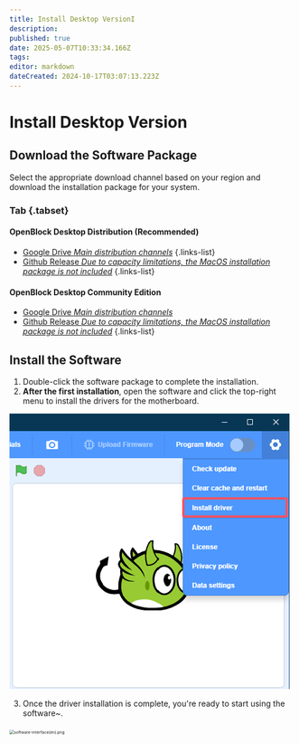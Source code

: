 ```yaml
---
title: Install Desktop VersionI
description: 
published: true
date: 2025-05-07T10:33:34.166Z
tags: 
editor: markdown
dateCreated: 2024-10-17T03:07:13.223Z
---
```


# Install Desktop Version

## Download the Software Package

Select the appropriate download channel based on your region and download the installation package for your system.

### Tab {.tabset}

#### OpenBlock Desktop Distribution (Recommended)

- [Google Drive *Main distribution channels*](https://drive.google.com/drive/folders/1Hbr35tD0CvtAWv3w_ws1uFhUDsqUfvAW?usp=sharing)
{.links-list}
- [Github Release *Due to capacity limitations, the MacOS installation package is not included*](https://github.com/openblockee/openblock-distro-desktop/releases/latest)
{.links-list}

#### OpenBlock Desktop Community Edition

- [Google Drive *Main distribution channels*](https://drive.google.com/drive/folders/1Hvx5gQR_7MeoQJ9mmzyrhGUFks1TAFq_?usp=sharing)
- [Github Release *Due to capacity limitations, the MacOS installation package is not included*](https://github.com/openblockcc/openblock-desktop/releases/latest)
{.links-list}

## Install the Software

1. Double-click the software package to complete the installation.
2. **After the first installation**, open the software and click the top-right menu to install the drivers for the motherboard.

![install-driver(en).png](/assets/install-driver(en).png)

3. Once the driver installation is complete, you're ready to start using the software~.

<img src="/assets/software-interface(en).png" alt="software-interface(en).png" style="zoom:50%;" />